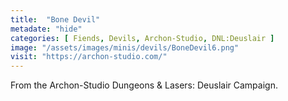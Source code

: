 ```yaml
---
title:  "Bone Devil"
metadate: "hide"
categories: [ Fiends, Devils, Archon-Studio, DNL:Deuslair ]
image: "/assets/images/minis/devils/BoneDevil6.png"
visit: "https://archon-studio.com/"
---
```

From the Archon-Studio Dungeons & Lasers: Deuslair Campaign.